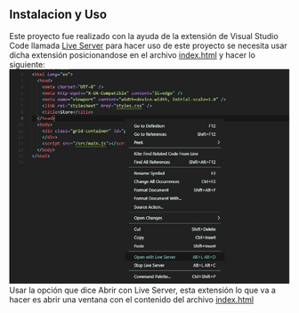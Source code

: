## Instalacion y Uso

Este proyecto fue realizado con la ayuda de la extensión de Visual Studio Code llamada [Live Server](https://marketplace.visualstudio.com/items?itemName=ritwickdey.LiveServer) para hacer uso de este proyecto se necesita usar dicha extensión posicionandose en el archivo [index.html](/index.html) y hacer lo siguiente:
![liveserverexample](/img/live_server.jpg)
Usar la opción que dice Abrir con Live Server, esta extensión lo que va a hacer es abrir una ventana con el contenido del archivo [index.html](/index.html)